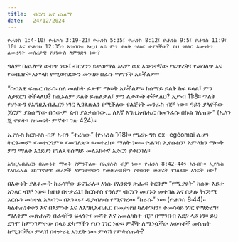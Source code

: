 ```yaml
---
title:  ብርሃን እና ጨለማ
date:   24/12/2024
---
```




`ዮሐንስ 1:4-10፤ ዮሐንስ 3:19-21፤ ዮሐንስ 5:35፤ ዮሐንስ 8:12፤ ዮሐንስ 9:5፤ ዮሐንስ 11:9፣ 10፤ እና ዮሐንስ 12:35ን አንብቡ። እዚህ ላይ ምን ታላቅ ንፅፅር ታያላችሁ? ይህ ንፅፅር እውነትን ለመረዳት መሰረታዊ የሆነውስ ለምንድን ነው?`

ዓለም በጨለማ ውስጥ ነው፤ ብርሃንን ይቃወማል እናም ወደ እውነተኛው የፍጥረት፣ የመገለጥ እና የመቤዠት አምላክ የሚወስደውን መንገድ በራሱ ማግኘት አይችልም።

“ሰብአዊ ፍጡር በራሱ ስለ መለኮት ፈጽሞ ማወቅ አይችልም። ከሰማይ ይልቅ ከፍ ይላል፤ ምን ልታደርግ ትችላለህ? ከሲኦልም ይልቅ ይጠልቃል፤ ምን ልታውቅ ትችላለህ? ኢዮብ 11፡8። ጥልቅ የሆነውን የእግዚአብሔርን ነገር ሊገልጽልን የሚችለው የልጅነት መንፈስ ብቻ ነው። ዓይን ያላየችው ጆሮም ያልሰማው በሰውም ልብ ያልታሰበው… ለእኛ እግዚአብሔር በመንፈሱ በኩል ገለጠው” (ኤለን ጂ ዋይት፣ የዘመናት ምኞት፣ ገጽ 424)።

ኢየሱስ ክርስቶስ ብቻ አብን “ተረከው” (ዮሐንስ 1፡18)። የግሪኩ ግስ ex- ēgéomai ሲሆን ትርጉሙም «መተርጎም» «መግለጽ» «መተረክ» ማለት ነው። ዮሐንስ ኢየሱስን፣ አምላክን ማወቅ ምን ማለት እንደሆነ የገለጸ የሰማይ መልእክተኛ አድርጎ ያቀርባል።

`እግዚአብሔርን በእውነት ማወቅ የምንችለው በኢየሱስ ብቻ ነው። ዮሐንስ 8:42-44ን አንብቡ። ኢየሱስ የእስራኤል ሃይማኖታዊ መሪዎች እምነታቸውን የመሠረቱበትን የተሳሳተ መሠረት የገለጸው እንዴት ነው?`

በእውነት ያልቆሙት ከራሳቸው ይናገራሉ። እነሱ የአንድን ጽሑፍ ትርጉም “የሚያዩት” ከሰው እይታ አንጻር ብቻ ነው። ከዚህ በተቃራኒ፣ ክርስቶስ የዓለም ብርሃን መሆኑን መቀበል እና በቃሉ ትርጓሜ እርሱን መከተል አለብን። በአንጻሩ፣ ዲያብሎስ የሚናገረው “ከራሱ” ነው (ዮሐንስ 8፡44)። ካልተጠነቀቅን እና በእምነት እና ለእግዚአብሔር በመታዘዝ ካልተገዛን፣ ተመሳሳይ ነገር የማድረግ፣ ማለትም መጽሐፍን በራሳችን ፍላጎት፣ መሻት እና አመለካከት ብቻ በማንበብ አደጋ ላይ ነን። ይህ ደግሞ ከምንገምተው በላይ ድካማችን የሆነ ነገር ነው። ምቾት ለሚነሷችሁ እውነቶች መስጠት ከሚገባችሁ ምላሽ በተቃራኒ እንዴት ነው ምላሽ የምትሰጡት?
